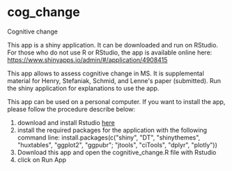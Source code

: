 # cog_change
Cognitive change

This app is a shiny application. It can be downloaded and run on RStudio. For those who do not use R or RStudio, the app is available online here: https://www.shinyapps.io/admin/#/application/4908415

This app allows to assess cognitive change in MS. It is supplemental material for Henry, Stefaniak, Schmid, and Lenne's paper (submitted). 
Run the shiny application for explanations to use the app. 

This app can be used on a personal computer. If you want to install the app, please follow the procedure describe below:
1) download and install Rstudio [here](https://posit.co/downloads/)
2) install the required packages for the application with the following command line:
   install.packages(c("shiny", "DT", "shinythemes", "huxtables", "ggplot2", "ggpubr"; "jtools", "ciTools", "dplyr", "plotly"))
4) Download this app and open the cognitive_change.R file with Rstudio
5) click on Run App 

